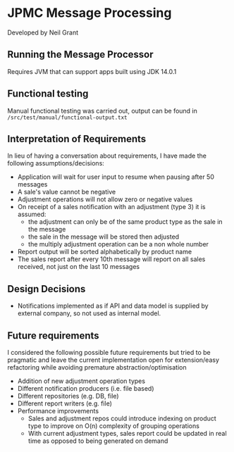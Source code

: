 # JPMC Message Processing
Developed by Neil Grant

## Running the Message Processor
Requires JVM that can support apps built using JDK 14.0.1

## Functional testing
Manual functional testing was carried out, output can be found in `/src/test/manual/functional-output.txt`

## Interpretation of Requirements
In lieu of having a conversation about requirements, I have made the following assumptions/decisions:
* Application will wait for user input to resume when pausing after 50 messages
* A sale's value cannot be negative
* Adjustment operations will not allow zero or negative values
* On receipt of a sales notification with an adjustment (type 3) it is assumed:
  * the adjustment can only be of the same product type as the sale in the message
  * the sale in the message will be stored then adjusted
  * the multiply adjustment operation can be a non whole number
* Report output will be sorted alphabetically by product name
* The sales report after every 10th message will report on all sales received, not just on the last 10 messages      

## Design Decisions
* Notifications implemented as if API and data model is supplied by external company, so not used as internal model.

## Future requirements
I considered the following possible future requirements but tried to be pragmatic and leave the current implementation open for extension/easy refactoring while avoiding premature abstraction/optimisation
* Addition of new adjustment operation types
* Different notification producers (i.e. file based)
* Different repositories (e.g. DB, file)
* Different report writers (e.g. file)
* Performance improvements
  * Sales and adjustment repos could introduce indexing on product type to improve on O(n) complexity of grouping operations
  * With current adjustment types, sales report could be updated in real time as opposed to being generated on demand
